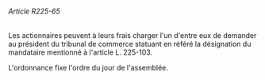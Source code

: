 ###### Article R225-65

Les actionnaires peuvent à leurs frais charger l'un d'entre eux de demander au président du tribunal de commerce statuant en référé la désignation du mandataire mentionné à l'article L. 225-103.

L'ordonnance fixe l'ordre du jour de l'assemblée.

